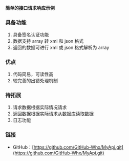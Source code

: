 #### 简单的接口请求响应示例 ####
### 具备功能 ###
1. 具备签名认证功能
2. 数据支持 array 转 xml 和 json 格式
3. 返回的数据可进行 xml 或 json 格式解析为 array 
### 优点 ###
1. 代码简易，可读性高
2. 较完善的出错处理机制
### 待拓展 ###
1. 请求数据根据实际情况请求
2. 返回数据根据实际请求从数据库读取数据
3. 日志功能
### 链接 ###
- GitHub：[https://github.com/GitHub-Whx/MyApi.git](https://github.com/GitHub-Whx/MyApi.git)